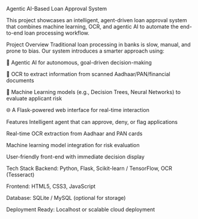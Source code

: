 Agentic AI-Based Loan Approval System

This project showcases an intelligent, agent-driven loan approval system that combines machine learning, OCR, and agentic AI to automate the end-to-end loan processing workflow.

Project Overview
Traditional loan processing in banks is slow, manual, and prone to bias. Our system introduces a smarter approach using:

🤖 Agentic AI for autonomous, goal-driven decision-making

📄 OCR to extract information from scanned Aadhaar/PAN/financial documents

🧮 Machine Learning models (e.g., Decision Trees, Neural Networks) to evaluate applicant risk

🌐 A Flask-powered web interface for real-time interaction

Features
Intelligent agent that can approve, deny, or flag applications

Real-time OCR extraction from Aadhaar and PAN cards

Machine learning model integration for risk evaluation

User-friendly front-end with immediate decision display

Tech Stack
Backend: Python, Flask, Scikit-learn / TensorFlow, OCR (Tesseract)

Frontend: HTML5, CSS3, JavaScript

Database: SQLite / MySQL (optional for storage)

Deployment Ready: Localhost or scalable cloud deployment

